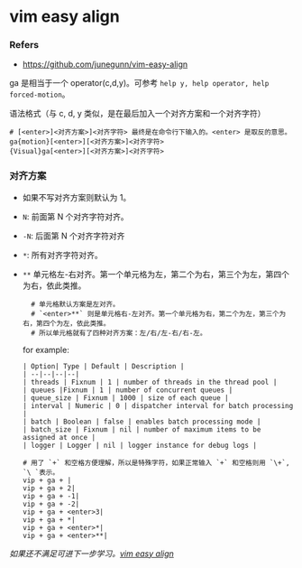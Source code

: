 # vim easy align

### Refers

- <https://github.com/junegunn/vim-easy-align>

ga 是相当于一个 operator(c,d,y)。可参考 `help y, help operator, help forced-motion`。

语法格式（与 c, d, y 类似，是在最后加入一个对齐方案和一个对齐字符）

    # [<enter>]<对齐方案>]<对齐字符> 最终是在命令行下输入的。<enter> 是取反的意思。
    ga{motion}[<enter>][<对齐方案>]<对齐字符>          
    {Visual}ga[<enter>][<对齐方案>]<对齐字符>

### 对齐方案

- 如果不写对齐方案则默认为 1。
- `N`: 前面第 N 个对齐字符对齐。
- `-N`: 后面第 N 个对齐字符对齐
- `*`: 所有对齐字符对齐。
- `**` 单元格左-右对齐。第一个单元格为左，第二个为右，第三个为左，第四个为右，依此类推。

        # 单元格默认方案是左对齐。
        # `<enter>**` 则是单元格右-左对齐。第一个单元格为右，第二个为左，第三个为右，第四个为左，依此类推。
        # 所以单元格就有了四种对齐方案：左/右/左-右/右-左。

    for example:

    ```
    | Option| Type | Default | Description |
    | --|--|--|--|
    | threads | Fixnum | 1 | number of threads in the thread pool |
    | queues |Fixnum | 1 | number of concurrent queues |
    | queue_size | Fixnum | 1000 | size of each queue |
    | interval | Numeric | 0 | dispatcher interval for batch processing |
    | batch | Boolean | false | enables batch processing mode |
    | batch_size | Fixnum | nil | number of maximum items to be assigned at once |
    | logger | Logger | nil | logger instance for debug logs |

    # 用了 `+` 和空格方便理解，所以是特殊字符，如果正常输入 `+` 和空格则用 `\+`, `\ `表示。
    vip + ga + |
    vip + ga + 2|
    vip + ga + -1|
    vip + ga + -2|
    vip + ga + <enter>3|
    vip + ga + *|
    vip + ga + <enter>*|
    vip + ga + <enter>**|
    ```

*如果还不满足可进下一步学习。[vim easy align](https://github.com/junegunn/vim-easy-align)*
